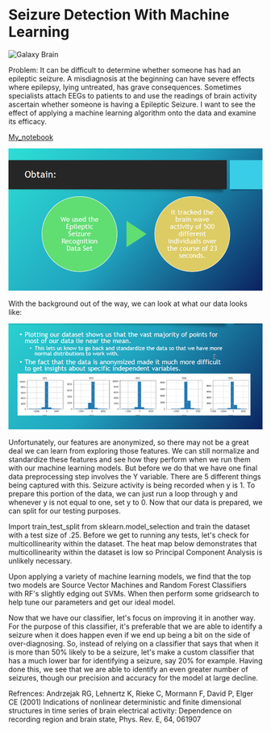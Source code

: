 # Seizure Detection With Machine Learning

![Galaxy Brain](https://blueseatblogs.com/wp-content/uploads/2018/07/consciousness-709143-400x300.jpg)

Problem: It can be difficult to determine whether someone has had an epileptic seizure. A misdiagnosis at the beginning can have severe effects where epilepsy, lying untreated, has grave consequences. Sometimes specialists attach EEGs to patients to and use the readings of brain activity ascertain whether someone is having a Epileptic Seizure. I want to see the effect of applying a machine learning algorithm onto the data and examine its efficacy.

[My_notebook](https://nbviewer.jupyter.org/github/Shin-pete/Seizure_Detection_With_Machine_Learning/blob/master/final_model.ipynb)

![Background_img](https://github.com/Shin-pete/Seizure_Detection_With_Machine_Learning/blob/master/5VLnjeD.png?raw=true)

With the background out of the way, we can look at what our data looks like: 

![explore](https://github.com/Shin-pete/Seizure_Detection_With_Machine_Learning/blob/master/AcroRd32_2020-06-30_11-09-40.png)

Unfortunately, our features are anonymized, so there may not be a great deal we can learn from exploring those features. We can still normalize and standardize these features and see how they perform when we run them with our machine learning models. But before we do that we have one final data preprocessing step involves the Y variable. There are 5 different things being captured with this. Seizure activity is being recorded when y is 1. To prepare this portion of the data, we can just run a loop through y and whenever y is not equal to one, set y to 0. Now that our data is prepared, we can split for our testing purposes. 

Import train_test_split from sklearn.model_selection and train the dataset with a test size of .25. Before we get to running any tests, let's check for multicollinearity within the dataset. The heat map below demonstrates that multicollinearity within the dataset is low so Principal Component Analysis is unlikely necessary.

Upon applying a variety of machine learning models, we find that the top two models are Source Vector Machines and Random Forest Classifiers with RF's slightly edging out SVMs. When then perform some gridsearch to help tune our parameters and get our ideal model. 

Now that we have our classifier, let's focus on improving it in another way. For the purpose of this classifier, it's preferable that we are able to identify a seizure when it does happen even if we end up being a bit on the side of over-diagnosing. So, instead of relying on a classifier that says that when it is more than 50% likely to be a seizure, let's make a custom classifier that has a much lower bar for identifying a seizure, say 20% for example. Having done this, we see that we are able to identify an even greater number of seizures, though our precision and accuracy for the model at large decline. 


Refrences: Andrzejak RG, Lehnertz K, Rieke C, Mormann F, David P, Elger CE (2001) Indications of nonlinear deterministic and finite dimensional structures in time series of brain electrical activity: Dependence on recording region and brain state, Phys. Rev. E, 64, 061907

